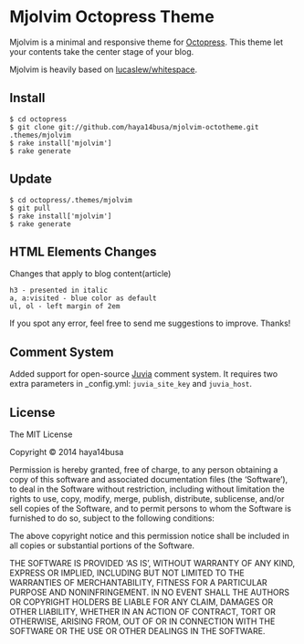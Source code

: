 Mjolvim Octopress Theme
==========
Mjolvim is a minimal and responsive theme for [Octopress](http://octopress.org).
This theme let your contents take the center stage of your blog.

Mjolvim is heavily based on [lucaslew/whitespace](https://github.com/lucaslew/whitespace).

Install
-------
    $ cd octopress
    $ git clone git://github.com/haya14busa/mjolvim-octotheme.git .themes/mjolvim
    $ rake install['mjolvim']
    $ rake generate


Update
------
    $ cd octopress/.themes/mjolvim
    $ git pull
    $ rake install['mjolvim']
    $ rake generate


HTML Elements Changes
---------------------
Changes that apply to blog content(article)

	h3 - presented in italic
	a, a:visited - blue color as default
	ul, ol - left margin of 2em

If you spot any error, feel free to send me suggestions to improve. Thanks!


Comment System
--------------
Added support for open-source [Juvia](https://github.com/phusion/juvia) comment system. It requires two extra parameters in _config.yml: `juvia_site_key` and `juvia_host`.


License
-------
The MIT License

Copyright © 2014 haya14busa

Permission is hereby granted, free of charge, to any person obtaining a copy of this software and associated documentation files (the ‘Software’), to deal in the Software without restriction, including without limitation the rights to use, copy, modify, merge, publish, distribute, sublicense, and/or sell copies of the Software, and to permit persons to whom the Software is furnished to do so, subject to the following conditions:

The above copyright notice and this permission notice shall be included in all copies or substantial portions of the Software.

THE SOFTWARE IS PROVIDED ‘AS IS’, WITHOUT WARRANTY OF ANY KIND, EXPRESS OR IMPLIED, INCLUDING BUT NOT LIMITED TO THE WARRANTIES OF MERCHANTABILITY, FITNESS FOR A PARTICULAR PURPOSE AND NONINFRINGEMENT. IN NO EVENT SHALL THE AUTHORS OR COPYRIGHT HOLDERS BE LIABLE FOR ANY CLAIM, DAMAGES OR OTHER LIABILITY, WHETHER IN AN ACTION OF CONTRACT, TORT OR OTHERWISE, ARISING FROM, OUT OF OR IN CONNECTION WITH THE SOFTWARE OR THE USE OR OTHER DEALINGS IN THE SOFTWARE.


